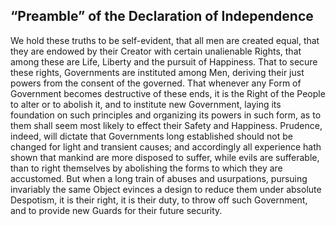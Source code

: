 ## “Preamble” of the Declaration of Independence
We hold these truths to be self-evident, that all men are created equal,
that they are endowed by their Creator with certain unalienable Rights,
that among these are Life, Liberty and the pursuit of Happiness. That to
secure these rights, Governments are instituted among Men, deriving
their just powers from the consent of the governed. That whenever any
Form of Government becomes destructive of these ends, it is the Right
of the People to alter or to abolish it, and to institute new Government,
laying its foundation on such principles and organizing its powers in
such form, as to them shall seem most likely to effect their Safety and
Happiness. Prudence, indeed, will dictate that Governments long
established should not be changed for light and transient causes; and
accordingly all experience hath shown that mankind are more disposed
to suffer, while evils are sufferable, than to right themselves by
abolishing the forms to which they are accustomed. But when a long
train of abuses and usurpations, pursuing invariably the same Object
evinces a design to reduce them under absolute Despotism, it is their
right, it is their duty, to throw off such Government, and to provide new
Guards for their future security.
